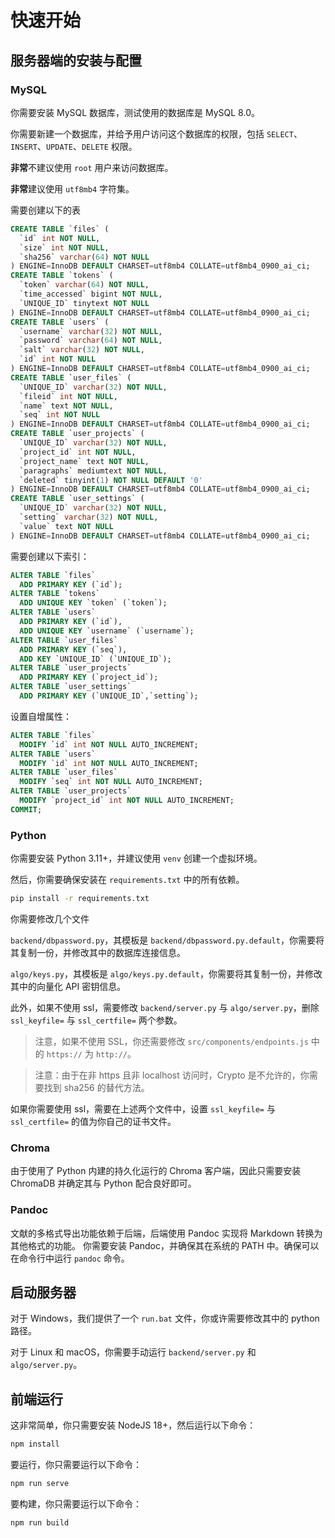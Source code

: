 # 快速开始

## 服务器端的安装与配置

### MySQL

你需要安装 MySQL 数据库，测试使用的数据库是 MySQL 8.0。

你需要新建一个数据库，并给予用户访问这个数据库的权限，包括 `SELECT`、`INSERT`、`UPDATE`、`DELETE` 权限。

**非常**不建议使用 `root` 用户来访问数据库。

**非常**建议使用 `utf8mb4` 字符集。

需要创建以下的表

```sql
CREATE TABLE `files` (
  `id` int NOT NULL,
  `size` int NOT NULL,
  `sha256` varchar(64) NOT NULL
) ENGINE=InnoDB DEFAULT CHARSET=utf8mb4 COLLATE=utf8mb4_0900_ai_ci;
CREATE TABLE `tokens` (
  `token` varchar(64) NOT NULL,
  `time_accessed` bigint NOT NULL,
  `UNIQUE_ID` tinytext NOT NULL
) ENGINE=InnoDB DEFAULT CHARSET=utf8mb4 COLLATE=utf8mb4_0900_ai_ci;
CREATE TABLE `users` (
  `username` varchar(32) NOT NULL,
  `password` varchar(64) NOT NULL,
  `salt` varchar(32) NOT NULL,
  `id` int NOT NULL
) ENGINE=InnoDB DEFAULT CHARSET=utf8mb4 COLLATE=utf8mb4_0900_ai_ci;
CREATE TABLE `user_files` (
  `UNIQUE_ID` varchar(32) NOT NULL,
  `fileid` int NOT NULL,
  `name` text NOT NULL,
  `seq` int NOT NULL
) ENGINE=InnoDB DEFAULT CHARSET=utf8mb4 COLLATE=utf8mb4_0900_ai_ci;
CREATE TABLE `user_projects` (
  `UNIQUE_ID` varchar(32) NOT NULL,
  `project_id` int NOT NULL,
  `project_name` text NOT NULL,
  `paragraphs` mediumtext NOT NULL,
  `deleted` tinyint(1) NOT NULL DEFAULT '0'
) ENGINE=InnoDB DEFAULT CHARSET=utf8mb4 COLLATE=utf8mb4_0900_ai_ci;
CREATE TABLE `user_settings` (
  `UNIQUE_ID` varchar(32) NOT NULL,
  `setting` varchar(32) NOT NULL,
  `value` text NOT NULL
) ENGINE=InnoDB DEFAULT CHARSET=utf8mb4 COLLATE=utf8mb4_0900_ai_ci;
```

需要创建以下索引：

```sql
ALTER TABLE `files`
  ADD PRIMARY KEY (`id`);
ALTER TABLE `tokens`
  ADD UNIQUE KEY `token` (`token`);
ALTER TABLE `users`
  ADD PRIMARY KEY (`id`),
  ADD UNIQUE KEY `username` (`username`);
ALTER TABLE `user_files`
  ADD PRIMARY KEY (`seq`),
  ADD KEY `UNIQUE_ID` (`UNIQUE_ID`);
ALTER TABLE `user_projects`
  ADD PRIMARY KEY (`project_id`);
ALTER TABLE `user_settings`
  ADD PRIMARY KEY (`UNIQUE_ID`,`setting`);
```

设置自增属性：

```sql
ALTER TABLE `files`
  MODIFY `id` int NOT NULL AUTO_INCREMENT;
ALTER TABLE `users`
  MODIFY `id` int NOT NULL AUTO_INCREMENT;
ALTER TABLE `user_files`
  MODIFY `seq` int NOT NULL AUTO_INCREMENT;
ALTER TABLE `user_projects`
  MODIFY `project_id` int NOT NULL AUTO_INCREMENT;
COMMIT;
```

### Python

你需要安装 Python 3.11+，并建议使用 `venv` 创建一个虚拟环境。

然后，你需要确保安装在 `requirements.txt` 中的所有依赖。

```bash
pip install -r requirements.txt
```

你需要修改几个文件

`backend/dbpassword.py`，其模板是 `backend/dbpassword.py.default`，你需要将其复制一份，并修改其中的数据库连接信息。

`algo/keys.py`，其模板是 `algo/keys.py.default`，你需要将其复制一份，并修改其中的向量化 API 密钥信息。

此外，如果不使用 ssl，需要修改 `backend/server.py` 与 `algo/server.py`，删除 `ssl_keyfile=` 与 `ssl_certfile=` 两个参数。

> 注意，如果不使用 SSL，你还需要修改 `src/components/endpoints.js` 中的 `https://` 为 `http://`。

> 注意：由于在非 https 且非 localhost 访问时，Crypto 是不允许的，你需要找到 sha256 的替代方法。

如果你需要使用 ssl，需要在上述两个文件中，设置 `ssl_keyfile=` 与 `ssl_certfile=` 的值为你自己的证书文件。

### Chroma

由于使用了 Python 内建的持久化运行的 Chroma 客户端，因此只需要安装 ChromaDB 并确定其与 Python 配合良好即可。

### Pandoc

文献的多格式导出功能依赖于后端，后端使用 Pandoc 实现将 Markdown 转换为其他格式的功能。
你需要安装 Pandoc，并确保其在系统的 PATH 中。确保可以在命令行中运行 `pandoc` 命令。

## 启动服务器

对于 Windows，我们提供了一个 `run.bat` 文件，你或许需要修改其中的 python 路径。

对于 Linux 和 macOS，你需要手动运行 `backend/server.py` 和 `algo/server.py`。

## 前端运行

这非常简单，你只需要安装 NodeJS 18+，然后运行以下命令：

```bash
npm install
```

要运行，你只需要运行以下命令：

```bash
npm run serve
```

要构建，你只需要运行以下命令：

```bash
npm run build
```

